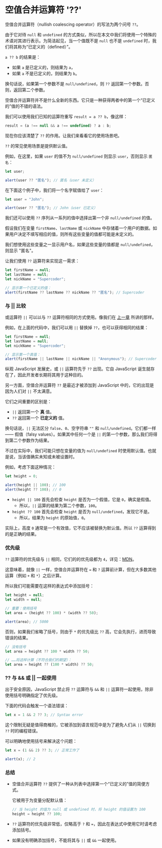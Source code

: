 # 空值合并运算符 '??'


空值合并运算符（nullish coalescing operator）的写法为两个问号 `??`。

由于它对待 `null` 和 `undefined` 的方式类似，所以在本文中我们将使用一个特殊的术语对其进行表示。为简洁起见，当一个值既不是 `null` 也不是 `undefined` 时，我们将其称为“已定义的（defined）”。

`a ?? b` 的结果是：
- 如果 `a` 是已定义的，则结果为 `a`，
- 如果 `a` 不是已定义的，则结果为 `b`。

换句话说，如果第一个参数不是 `null/undefined`，则 `??` 返回第一个参数。否则，返回第二个参数。

空值合并运算符并不是什么全新的东西。它只是一种获得两者中的第一个“已定义的”值的不错的语法。

我们可以使用我们已知的运算符重写 `result = a ?? b`，像这样：

```js
result = (a !== null && a !== undefined) ? a : b;
```

现在你应该清楚了 `??` 的作用。让我们来看看它的使用场景吧。

`??` 的常见使用场景是提供默认值。

例如，在这里，如果 `user` 的值不为 `null/undefined` 则显示 `user`，否则显示 `匿名`：

```js
let user;

alert(user ?? "匿名"); // 匿名（user 未定义）
```

在下面这个例子中，我们将一个名字赋值给了 `user`：

```js
let user = "John";

alert(user ?? "匿名"); // John（user 已定义）
```

我们还可以使用 `??` 序列从一系列的值中选择出第一个非 `null/undefined` 的值。

假设我们在变量 `firstName`、`lastName` 或 `nickName` 中存储着一个用户的数据。如果用户决定不填写相应的值，则所有这些变量的值都可能是未定义的。

我们想使用这些变量之一显示用户名，如果这些变量的值都是 `null/undefined`，则显示 "匿名"。

让我们使用 `??` 运算符来实现这一需求：

```js run
let firstName = null;
let lastName = null;
let nickName = "Supercoder";

// 显示第一个已定义的值：
alert(firstName ?? lastName ?? nickName ?? "匿名"); // Supercoder
```

### 与 || 比较

或运算符 `||` 可以以与 `??` 运算符相同的方式使用。像我们在 [上一章]() 所讲的那样。

例如，在上面的代码中，我们可以用 `||` 替换掉 `??`，也可以获得相同的结果：

```js
let firstName = null;
let lastName = null;
let nickName = "Supercoder";

// 显示第一个真值：
alert(firstName || lastName || nickName || "Anonymous"); // Supercoder
```

纵观 JavaScript 发展史，或 `||` 运算符先于 `??` 出现。它自 JavaScript 诞生就存在了，因此开发者长期将其用于这种目的。

另一方面，空值合并运算符 `??` 是最近才被添加到 JavaScript 中的，它的出现是因为人们对 `||` 不太满意。

它们之间重要的区别是：
- `||` 返回第一个 **真** 值。
- `??` 返回第一个 **已定义的** 值。

换句话说，`||` 无法区分 `false`、`0`、空字符串 `""` 和 `null/undefined`。它们都一样 —— 假值（falsy values）。如果其中任何一个是 `||` 的第一个参数，那么我们将得到第二个参数作为结果。

不过在实际中，我们可能只想在变量的值为 `null/undefined` 时使用默认值。也就是说，当该值确实未知或未被设置时。

例如，考虑下面这种情况：

```js
let height = 0;

alert(height || 100); // 100
alert(height ?? 100); // 0
```

- `height || 100` 首先会检查 `height` 是否为一个假值，它是 `0`，确实是假值。
    - 所以，`||` 运算的结果为第二个参数，`100`。
- `height ?? 100` 首先会检查 `height` 是否为 `null/undefined`，发现它不是。
    - 所以，结果为 `height` 的原始值，`0`。

实际上，高度 `0` 通常是一个有效值，它不应该被替换为默认值。所以 `??` 运算得到的是正确的结果。

### 优先级

`??` 运算符的优先级与 `||` 相同，它们的的优先级都为 `4`，详见：[MDN](https://developer.mozilla.org/en-US/docs/Web/JavaScript/Reference/Operators/Operator_Precedence#Table)。

这意味着，就像 `||` 一样，空值合并运算符在 `=` 和 `?` 运算前计算，但在大多数其他运算（例如 `+` 和 `*`）之后计算。

所以我们可能需要在这样的表达式中添加括号：

```js run
let height = null;
let width = null;

// 重要：使用括号
let area = (height ?? 100) * (width ?? 50);

alert(area); // 5000
```

否则，如果我们省略了括号，则由于 `*` 的优先级比 `??` 高，它会先执行，进而导致错误的结果。

```js
// 没有括号
let area = height ?? 100 * width ?? 50;

// ……将这样计算（不符合我们的期望）：
let area = height ?? (100 * width) ?? 50;
```

### ?? 与 && 或 || 一起使用

出于安全原因，JavaScript 禁止将 `??` 运算符与 `&&` 和 `||` 运算符一起使用，除非使用括号明确指定了优先级。

下面的代码会触发一个语法错误：

```js run
let x = 1 && 2 ?? 3; // Syntax error
```

这个限制无疑是值得商榷的，它被添加到语言规范中是为了避免人们从 `||` 切换到 `??` 时的编程错误。

可以明确地使用括号来解决这个问题：

```js run
let x = (1 && 2) ?? 3; // 正常工作了

alert(x); // 2
```

### 总结

- 空值合并运算符 `??` 提供了一种从列表中选择第一个“已定义的”值的简便方式。

    它被用于为变量分配默认值：

    ```js
    // 当 height 的值为 null 或 undefined 时，将 height 的值设置为 100
    height = height ?? 100;
    ```

- `??` 运算符的优先级非常低，仅略高于 `?` 和 `=`，因此在表达式中使用它时请考虑添加括号。
- 如果没有明确添加括号，不能将其与 `||` 或 `&&` 一起使用。
